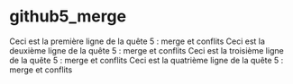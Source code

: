 # github5_merge
Ceci est la première ligne de la quête 5 : merge et conflits
Ceci est la deuxième ligne de la quête 5 : merge et conflits
Ceci est la troisième ligne de la quête 5 : merge et conflits
Ceci est la quatrième ligne de la quête 5 : merge et conflits
